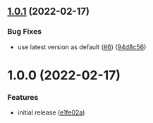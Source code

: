 ## [1.0.1](https://github.com/KazuyaHara/sort-expo-appjson/compare/v1.0.0...v1.0.1) (2022-02-17)


### Bug Fixes

* use latest version as default ([#6](https://github.com/KazuyaHara/sort-expo-appjson/issues/6)) ([94d8c56](https://github.com/KazuyaHara/sort-expo-appjson/commit/94d8c56ff0d9887f473d5c51b2ee2720795b1fad))

# 1.0.0 (2022-02-17)

### Features

- initial release ([e1fe02a](https://github.com/KazuyaHara/sort-expo-appjson/commit/e1fe02a77e1b0f44eb45927fdf0eb8ca30b88593))
